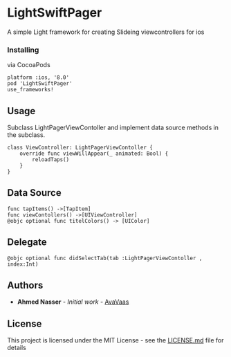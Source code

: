 # LightSwiftPager

A simple  Light framework for creating Slideing viewcontrollers for ios 

### Installing

via CocoaPods

```
platform :ios, '8.0'
pod 'LightSwiftPager'
use_frameworks!
```


## Usage

Subclass LightPagerViewContoller  and implement data source methods in the subclass.

```
class ViewController: LightPagerViewContoller {
    override func viewWillAppear(_ animated: Bool) {
        reloadTaps()
    }
}
```

## Data Source
```
func tapItems() ->[TapItem]
func viewContollers() ->[UIViewController]
@objc optional func titelColors() -> [UIColor]
```
## Delegate
```
@objc optional func didSelectTab(tab :LightPagerViewContoller , index:Int)
```

## Authors

* **Ahmed Nasser** - *Initial work* - [AvaVaas](https://github.com/AvaVaas)

## License

This project is licensed under the MIT License - see the [LICENSE.md](LICENSE.md) file for details



